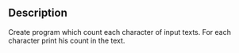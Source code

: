 Description
-----------------------
Create program which count each character of input texts.
For each character print his count in the text.